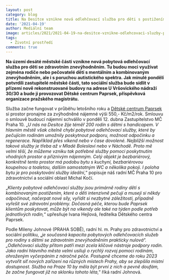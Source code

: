 ```yaml
---
layout: post
category: blog
title: Na Desítce vznikne nová odlehčovací služba pro děti s postižením a poruchou autistického spektra
date: '2021-04-19'
author: Mediální team
image: articles/2021/2021-04-19-na-desitce-vznikne-odlehcovaci-sluzby-pro-deti.jpg
tags:
  - Životní prostředí
comments: true
---
```


**Na území desáté městské části vznikne nová pobytová odlehčovací služba pro děti se zdravotním znevýhodněním. Tu budou moci využívat zejména rodiče nebo pečovatelé dětí s mentálním a kombinovaným znevýhodněním, ale i s poruchou autistického spektra. Jak minulé pondělí potvrdili zastupitelé městské části, tato sociální služba bude sídlit v přízemí nově rekonstruované budovy na adrese U Vršovického nádraží 30/30 a bude ji provozovat Dětské centrum Paprsek, příspěvková organizace pražského magistrátu.**

Služba začne fungovat v průběhu letošního roku a [Dětské centrum Paprsek](https://www.dcpaprsek.org/nase-sluzby/)  si prostor pronajme za zvýhodněné nájemné výši 550,- Kč/m2/rok. Smlouvu o smlouvě budoucí nájemní schválilo v pondělí 12. dubna Zastupitelstvo MČ Praha 10. „_U nás na Desítce žije téměř 200 rodin s dětmi s handicapem. V hlavním městě však citelně chybí pobytové odlehčovací služby, které by pečujícím rodinám umožnily poskytnout podporu, možnost odpočinku a regenerace. Například přes víkend nebo v čase dovolené. Nejbližší možnost takové služby je třeba až v Mladé Boleslavi nebo v Náchodě. Proto mě velmi těší, že můžeme vzniku tak potřebné služby pomoci poskytnutím vhodných prostor a příznivým nájemným. Celý objekt je bezbariérový, konkrétně tento prostor má podobu bytu s kuchyní, bezbariérovou koupelnou a toaletou, dalším samostatným WC a několika pokoji. I poloha bytu je pro poskytování služby ideální_,“ popisuje náš radní MČ Praha 10 pro zdravotnictví a sociální oblast Michal Kočí.

„_Klienty pobytové odlehčovací služby jsou primárně rodiny dětí s kombinovaným postižením, které o děti intenzivně pečují a musejí si někdy odpočinout, načerpat nové síly, vyřídit si nezbytné záležitosti, případně vyřešit své zdravotní problémy. Dočasná péče, kterou bude Paprsek klientům poskytovat, může být na víkendy ale také na týden podle potřeb jednotlivých rodin,_“ upřesňuje Ivana Hejlová, ředitelka Dětského centra Paprsek.

Podle Mileny Johnové (PRAHA SOBĚ), radní hl. m. Prahy pro zdravotnictví a sociální politiku, „_je současná kapacita pobytových odlehčovacích služeb pro rodiny s dětmi se zdravotním znevýhodněním prakticky nulová“. „Odlehčovací služby přitom patří mezi zcela klíčové nástroje podpory rodin. Jako radní hlavního města velmi usiluji o rychlý rozvoj pomoci rodinám, ohroženým vyčerpáním z náročné péče. Postupně chceme do roku 2023 vytvořit síť nových zařízení na různých místech Prahy, aby se zlepšila místní dostupnost. Služba na Praze 10 by měla být první z nich a pevně doufám, že začne fungovat již na sklonku tohoto léta_,“ říká radní Johnová.
